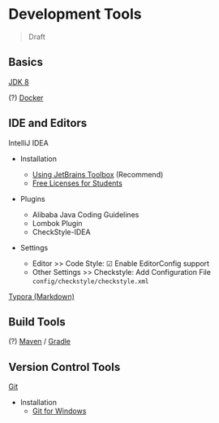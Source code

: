 # Development Tools

> Draft

## Basics

[JDK 8](https://www.oracle.com/technetwork/java/javase/downloads/index.html)

(?) [Docker](https://www.docker.com/)

## IDE and Editors

IntelliJ IDEA

- Installation
  - [Using JetBrains Toolbox](https://www.jetbrains.com/toolbox/app/) (Recommend)
  - [Free Licenses for Students](https://www.jetbrains.com/student/)

- Plugins
  - Alibaba Java Coding Guidelines
  - Lombok Plugin
  - CheckStyle-IDEA

- Settings
  - Editor >> Code Style: ☑ Enable EditorConfig support
  - Other Settings >> Checkstyle: Add Configuration File `config/checkstyle/checkstyle.xml`

[Typora (Markdown)](https://typora.io/)

## Build Tools

(?) [Maven](https://maven.apache.org/) / [Gradle](https://gradle.org/)

## Version Control Tools

[Git](https://git-scm.com/)

- Installation
  - [Git for Windows](http://gitforwindows.org/)
